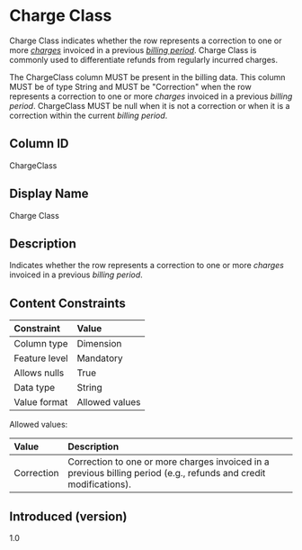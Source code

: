 # Charge Class

Charge Class indicates whether the row represents a correction to one or more [*charges*](#glossary:charge) invoiced in a previous [*billing period*](#glossary:billing-period). Charge Class is commonly used to differentiate refunds from regularly incurred charges.

The ChargeClass column MUST be present in the billing data. This column MUST be of type String and MUST be "Correction" when the row represents a correction to one or more *charges* invoiced in a previous *billing period*. ChargeClass MUST be null when it is not a correction or when it is a correction within the current *billing period*.

## Column ID

ChargeClass

## Display Name

Charge Class

## Description

Indicates whether the row represents a correction to one or more *charges* invoiced in a previous *billing period*.

## Content Constraints

| Constraint      | Value          |
|:----------------|:---------------|
| Column type     | Dimension      |
| Feature level   | Mandatory      |
| Allows nulls    | True           |
| Data type       | String         |
| Value format    | Allowed values |

Allowed values:

| Value      | Description |
|:---------- |:------------|
| Correction | Correction to one or more charges invoiced in a previous billing period (e.g., refunds and credit modifications). |

## Introduced (version)

1.0
